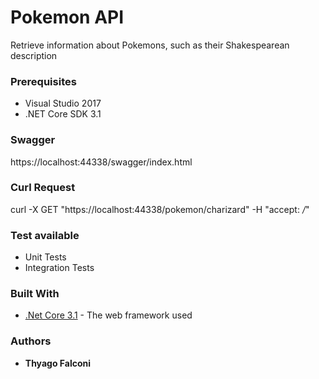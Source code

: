 # Pokemon API

Retrieve information about Pokemons, such as their Shakespearean description

### Prerequisites

* Visual Studio 2017
* .NET Core SDK 3.1

### Swagger

https://localhost:44338/swagger/index.html

### Curl Request

curl -X GET "https://localhost:44338/pokemon/charizard" -H "accept: */*"

### Test available

* Unit Tests
* Integration Tests

### Built With

* [.Net Core 3.1](https://dotnet.microsoft.com/download/dotnet-core/3.1) - The web framework used

### Authors

* **Thyago Falconi**

